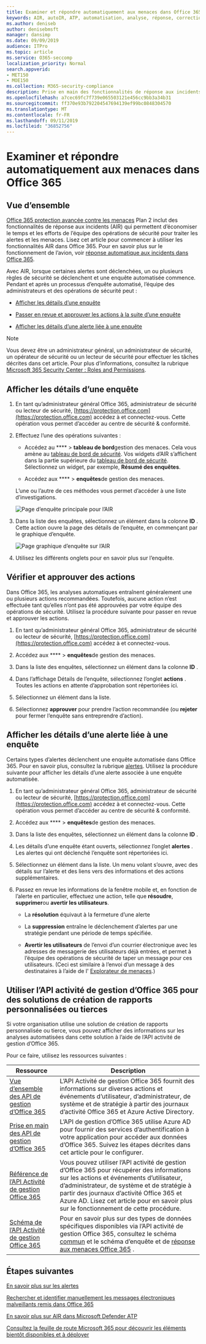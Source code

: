 ```yaml
---
title: Examiner et répondre automatiquement aux menaces dans Office 365
keywords: AIR, autoIR, ATP, automatisation, analyse, réponse, correction, menaces, avancé, menace, protection
ms.author: deniseb
author: denisebmsft
manager: dansimp
ms.date: 09/09/2019
audience: ITPro
ms.topic: article
ms.service: O365-seccomp
localization_priority: Normal
search.appverid:
- MET150
- MOE150
ms.collection: M365-security-compliance
description: Prise en main des fonctionnalités de réponse aux incidents automatisées dans Office 365 Advanced Threat Protection Plan 2.
ms.openlocfilehash: a7cec69fc7f739e065503121e456cc9bb3a34b31
ms.sourcegitcommit: ff370e93b792204547694139ef99bc0848304570
ms.translationtype: MT
ms.contentlocale: fr-FR
ms.lasthandoff: 09/11/2019
ms.locfileid: "36852756"
---
```

# <a name="automatically-investigate-and-respond-to-threats-in-office-365"></a>Examiner et répondre automatiquement aux menaces dans Office 365

## <a name="overview"></a>Vue d’ensemble

[Office 365 protection avancée contre les menaces](office-365-atp.md) Plan 2 inclut des fonctionnalités de réponse aux incidents (AIR) qui permettent d’économiser le temps et les efforts de l’équipe des opérations de sécurité pour traiter les alertes et les menaces. Lisez cet article pour commencer à utiliser les fonctionnalités AIR dans Office 365. Pour en savoir plus sur le fonctionnement de l’avion, voir [réponse automatique aux incidents dans Office 365](automated-investigation-response-office.md).

Avec AIR, lorsque certaines alertes sont déclenchées, un ou plusieurs règles de sécurité se déclenchent et une enquête automatisée commence. Pendant et après un processus d’enquête automatisé, l’équipe des administrateurs et des opérations de sécurité peut :

- [Afficher les détails d’une enquête](#view-details-of-an-investigation)

- [Passer en revue et approuver les actions à la suite d’une enquête](#review-and-approve-actions) 

- [Afficher les détails d’une alerte liée à une enquête](#view-details-about-an-alert-related-to-an-investigation)

> [!NOTE]
> Vous devez être un administrateur général, un administrateur de sécurité, un opérateur de sécurité ou un lecteur de sécurité pour effectuer les tâches décrites dans cet article. Pour plus d’informations, consultez la rubrique [Microsoft 365 Security Center : Roles and Permissions](https://docs.microsoft.com/office365/securitycompliance/microsoft-security-and-compliance#required-licenses-and-permissions).

## <a name="view-details-of-an-investigation"></a>Afficher les détails d’une enquête

1. En tant qu’administrateur général Office 365, administrateur de sécurité ou lecteur de sécurité, [https://protection.office.com](https://protection.office.com) accédez à et connectez-vous. Cette opération vous permet d’accéder au centre de sécurité & conformité.

2. Effectuez l’une des opérations suivantes :

    - Accédez au **** > **tableau de bord**gestion des menaces. Cela vous amène au [tableau de bord de sécurité](security-dashboard.md). Vos widgets d’AIR s’affichent dans la partie supérieure du [tableau de bord de sécurité](security-dashboard.md). Sélectionnez un widget, par exemple, **Résumé des enquêtes**.

    - Accédez aux **** > **enquêtes**de gestion des menaces. 

    L’une ou l’autre de ces méthodes vous permet d’accéder à une liste d’investigations.

    ![Page d’enquête principale pour l’AIR](media/air-maininvestigationpage.png) 

3. Dans la liste des enquêtes, sélectionnez un élément dans la colonne **ID** . Cette action ouvre la page des détails de l’enquête, en commençant par le graphique d’enquête.

    ![Page graphique d’enquête sur l’AIR](media/air-investigationgraphpage.png)

4. Utilisez les différents onglets pour en savoir plus sur l’enquête.

## <a name="review-and-approve-actions"></a>Vérifier et approuver des actions

Dans Office 365, les analyses automatiques entraînent généralement une ou plusieurs actions recommandées. Toutefois, aucune action n’est effectuée tant qu’elles n’ont pas été approuvées par votre équipe des opérations de sécurité. Utilisez la procédure suivante pour passer en revue et approuver les actions.

1. En tant qu’administrateur général Office 365, administrateur de sécurité ou lecteur de sécurité, [https://protection.office.com](https://protection.office.com) accédez à et connectez-vous. 

2. Accédez aux **** > **enquêtes**de gestion des menaces.

3. Dans la liste des enquêtes, sélectionnez un élément dans la colonne **ID** . 

3. Dans l’affichage Détails de l’enquête, sélectionnez l’onglet **actions** . Toutes les actions en attente d’approbation sont répertoriées ici.

4. Sélectionnez un élément dans la liste.

5. Sélectionnez **approuver** pour prendre l’action recommandée (ou **rejeter** pour fermer l’enquête sans entreprendre d’action).

## <a name="view-details-about-an-alert-related-to-an-investigation"></a>Afficher les détails d’une alerte liée à une enquête

Certains types d’alertes déclenchent une enquête automatisée dans Office 365. Pour en savoir plus, consultez la rubrique [alertes](automated-investigation-response-office.md#alerts). Utilisez la procédure suivante pour afficher les détails d’une alerte associée à une enquête automatisée.

1. En tant qu’administrateur général Office 365, administrateur de sécurité ou lecteur de sécurité, [https://protection.office.com](https://protection.office.com) accédez à et connectez-vous. Cette opération vous permet d’accéder au centre de sécurité & conformité.

2. Accédez aux **** > **enquêtes**de gestion des menaces.

3. Dans la liste des enquêtes, sélectionnez un élément dans la colonne **ID** . 

4. Les détails d’une enquête étant ouverts, sélectionnez l’onglet **alertes** . Les alertes qui ont déclenché l’enquête sont répertoriées ici.

5. Sélectionnez un élément dans la liste. Un menu volant s’ouvre, avec des détails sur l’alerte et des liens vers des informations et des actions supplémentaires.

6. Passez en revue les informations de la fenêtre mobile et, en fonction de l’alerte en particulier, effectuez une action, telle que **résoudre**, **supprimer**ou **avertir les utilisateurs**. 

    - La **résolution** équivaut à la fermeture d’une alerte
    
    - La **suppression** entraîne le déclenchement d’alertes par une stratégie pendant une période de temps spécifiée.
    
    - **Avertir les utilisateurs** de l’envoi d’un courrier électronique avec les adresses de messagerie des utilisateurs déjà entrées, et permet à l’équipe des opérations de sécurité de taper un message pour ces utilisateurs. (Ceci est similaire à l’envoi d’un message à des destinataires à l’aide de l' [Explorateur de menaces](threat-explorer.md).)  

## <a name="use-the-office-365-management-activity-api-for-custom-or-third-party-reporting-solutions"></a>Utiliser l’API activité de gestion d’Office 365 pour des solutions de création de rapports personnalisées ou tierces

Si votre organisation utilise une solution de création de rapports personnalisée ou tierce, vous pouvez afficher des informations sur les analyses automatisées dans cette solution à l’aide de l’API activité de gestion d’Office 365.

Pour ce faire, utilisez les ressources suivantes :

|Ressource  |Description  |
|---------|---------|
|[Vue d’ensemble des API de gestion d’Office 365](https://docs.microsoft.com/office/office-365-management-api/office-365-management-apis-overview)     |L’API Activité de gestion Office 365 fournit des informations sur diverses actions et événements d’utilisateur, d’administrateur, de système et de stratégie à partir des journaux d’activité Office 365 et Azure Active Directory.         |
|[Prise en main des API de gestion d’Office 365](https://docs.microsoft.com/office/office-365-management-api/get-started-with-office-365-management-apis)     |L’API de gestion d’Office 365 utilise Azure AD pour fournir des services d’authentification à votre application pour accéder aux données d’Office 365. Suivez les étapes décrites dans cet article pour le configurer.          |
|[Référence de l’API Activité de gestion Office 365](https://docs.microsoft.com/office/office-365-management-api/office-365-management-activity-api-reference)     |Vous pouvez utiliser l’API activité de gestion d’Office 365 pour récupérer des informations sur les actions et événements d’utilisateur, d’administrateur, de système et de stratégie à partir des journaux d’activité Office 365 et Azure AD. Lisez cet article pour en savoir plus sur le fonctionnement de cette procédure.        |
|[Schéma de l’API Activité de gestion Office 365](https://docs.microsoft.com/office/office-365-management-api/office-365-management-activity-api-schema)     |Pour en savoir plus sur des types de données spécifiques disponibles via l’API activité de gestion Office 365, consultez le schéma [commun](https://docs.microsoft.com/office/office-365-management-api/office-365-management-activity-api-schema#common-schema) et le schéma d’enquête et de [réponse aux menaces Office 365](https://docs.microsoft.com/office/office-365-management-api/office-365-management-activity-api-schema#office-365-advanced-threat-protection-and-threat-investigation-and-response-schema) .         |

## <a name="next-steps"></a>Étapes suivantes

[En savoir plus sur les alertes](alert-policies.md)

[Rechercher et identifier manuellement les messages électroniques malveillants remis dans Office 365](investigate-malicious-email-that-was-delivered.md)

[En savoir plus sur AIR dans Microsoft Defender ATP](https://docs.microsoft.com/windows/security/threat-protection/microsoft-defender-atp/automated-investigations)

[Consultez la feuille de route Microsoft 365 pour découvrir les éléments bientôt disponibles et à déployer](https://www.microsoft.com/microsoft-365/roadmap?filters=)